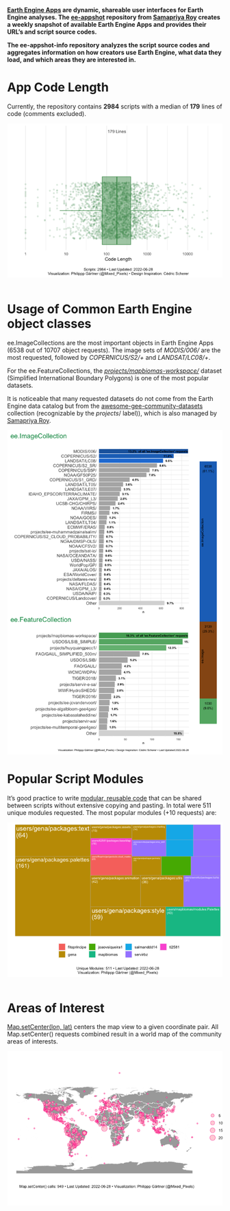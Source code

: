 **[Earth Engine
Apps](https://developers.google.com/earth-engine/guides/apps) are
dynamic, shareable user interfaces for Earth Engine analyses. The
[ee-appshot](https://github.com/samapriya/ee-appshot) repository from
[Samapriya Roy](https://twitter.com/samapriyaroy) creates a weekly
snapshot of available Earth Engine Apps and provides their URL’s and
script source codes.**

**The ee-appshot-info repository analyzes the script source codes and
aggregates information on how creators use Earth Engine, what data they
load, and which areas they are interested in.**

App Code Length
===============

Currently, the repository contains **2984** scripts with a median of
**179** lines of code (comments excluded).

<img src="man/figures/README-plot-script-length-1.png" style="display: block; margin: auto;" />

<br>

Usage of Common Earth Engine object classes
===========================================

ee.ImageCollections are the most important objects in Earth Engine Apps
(6538 out of 10707 object requests). The image sets of *MODIS/006/* are
the most requested, followed by *COPERNICUS/S2/+* and *LANDSAT/LC08/+*.

For the ee.FeatureCollections, the
[*projects/mapbiomas-workspace/*](https://developers.google.com/earth-engine/datasets/catalog/USDOS_LSIB_SIMPLE_2017?hl=en)
dataset (Simplified International Boundary Polygons) is one of the most
popular datasets.

It is noticeable that many requested datasets do not come from the Earth
Engine data catalog but from the
[awesome-gee-community-datasets](https://samapriya.github.io/awesome-gee-community-datasets/)
collection (recognizable by the *projects*/ label)), which is also
managed by [Samapriya Roy](https://twitter.com/samapriyaroy).

<img src="man/figures/README-patchwork-1.png" style="display: block; margin: auto;" />

Popular Script Modules
======================

It’s good practice to write [modular, reusable
code](https://developers.google.com/earth-engine/guides/playground?hl=en#script-modules)
that can be shared between scripts without extensive copying and
pasting. In total were 511 unique modules requested. The most popular
modules (+10 requests) are:

<img src="man/figures/README-plot_modules_with_treemap-1.png" style="display: block; margin: auto;" />

<br>

Areas of Interest
=================

[Map.setCenter(lon,
lat)](https://developers.google.com/earth-engine/apidocs/map-setcenter?hl=en)
centers the map view to a given coordinate pair. All Map.setCenter()
requests combined result in a world map of the community areas of
interests.

<img src="man/figures/README-unnamed-chunk-9-1.png" style="display: block; margin: auto;" />
